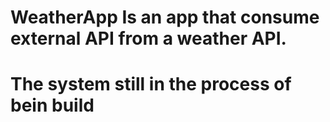 # WeatherApp Is an app that consume external API from a weather API.
# The system still in the process of bein build

